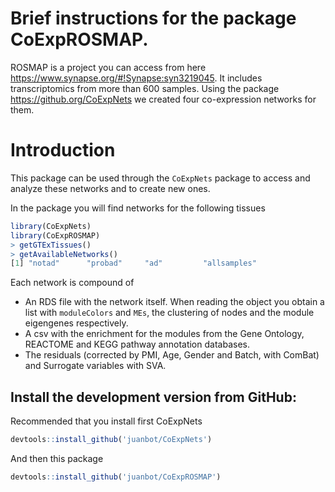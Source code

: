 
# Brief instructions for the package CoExpROSMAP.

ROSMAP is a project you can access from here <https://www.synapse.org/#!Synapse:syn3219045>. It includes transcriptomics from more than 600 samples. Using the package <https://github.org/CoExpNets> we created four co-expression networks for them.

# Introduction

This package can be used through the `CoExpNets` package to access and analyze these networks and to create new ones. 

In the package you will find networks for the following tissues
```r
library(CoExpNets)
library(CoExpROSMAP)
> getGTExTissues()
> getAvailableNetworks()
[1] "notad"      "probad"     "ad"         "allsamples"
```
Each network is compound of
* An RDS file with the network itself. When reading the object you obtain a list with `moduleColors` and `MEs`, the clustering of nodes and the module eigengenes respectively.
* A csv with the enrichment for the modules from the Gene Ontology, REACTOME and KEGG pathway annotation databases.
* The residuals (corrected by PMI, Age, Gender and Batch, with ComBat) and Surrogate variables with SVA.

## Install the development version from GitHub:

Recommended that you install first CoExpNets
```r
devtools::install_github('juanbot/CoExpNets')
```
And then this package

```r
devtools::install_github('juanbot/CoExpROSMAP')
```
